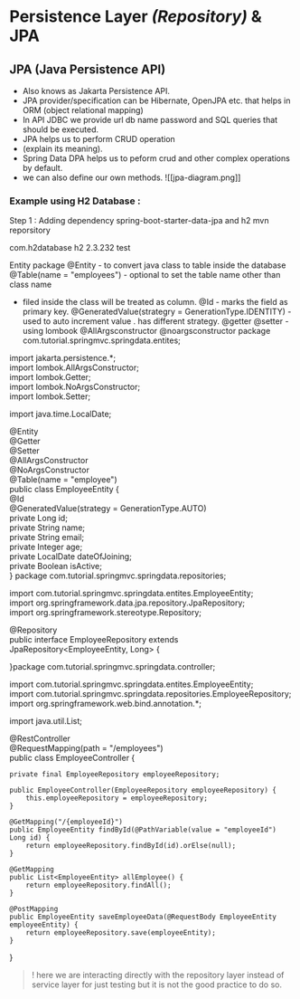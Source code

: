 # Persistence Layer *(Repository)* & JPA

## JPA (Java Persistence API)
- Also knows as Jakarta Persistence API.
- JPA provider/specification can be Hibernate, OpenJPA etc. that helps in ORM (object relational mapping)
- In API JDBC we provide url db name password and SQL queries that should be executed.
- JPA helps us to perform CRUD operation
- (explain its meaning).
- Spring Data DPA  helps us to peform crud and other complex operations by default.
- we can also define our own methods.
![[jpa-diagram.png]]

### Example using H2 Database : 

Step 1 : Adding dependency 
spring-boot-starter-data-jpa
and 
h2 mvn reporsitory
 <!-- https://mvnrepository.com/artifact/com.h2database/h2 -->
<dependency>
    <groupId>com.h2database</groupId>
    <artifactId>h2</artifactId>
    <version>2.3.232</version>
    <scope>test</scope>
</dependency>


 Entity package
 @Entity - to convert java class to table inside the database
 @Table(name = "employees") - optional to set the table name other than class name
 - filed inside the class will be treated as column.
 @Id - marks the field as primary key.
	@GeneratedValue(strategry = GenerationType.IDENTITY) - used to auto increment value . has different strategy.
	@getter @setter - using lombook
	@AllArgsconstructor
	@noargsconstructor
	package com.tutorial.springmvc.springdata.entites;  
  
import jakarta.persistence.*;  
import lombok.AllArgsConstructor;  
import lombok.Getter;  
import lombok.NoArgsConstructor;  
import lombok.Setter;  
  
import java.time.LocalDate;  
  
@Entity  
@Getter  
@Setter  
@AllArgsConstructor  
@NoArgsConstructor  
@Table(name = "employee")  
public class EmployeeEntity {  
    @Id  
    @GeneratedValue(strategy = GenerationType.AUTO)  
    private Long id;  
    private String name;  
    private String email;  
    private Integer age;  
    private LocalDate dateOfJoining;  
    private Boolean isActive;  
}
package com.tutorial.springmvc.springdata.repositories;  
  
import com.tutorial.springmvc.springdata.entites.EmployeeEntity;  
import org.springframework.data.jpa.repository.JpaRepository;  
import org.springframework.stereotype.Repository;  
  
@Repository  
public interface EmployeeRepository  extends JpaRepository<EmployeeEntity, Long> {  
  
}package com.tutorial.springmvc.springdata.controller;  
  
import com.tutorial.springmvc.springdata.entites.EmployeeEntity;  
import com.tutorial.springmvc.springdata.repositories.EmployeeRepository;  
import org.springframework.web.bind.annotation.*;  
  
import java.util.List;  
  
@RestController  
@RequestMapping(path = "/employees")  
public class EmployeeController {  
  
    private final EmployeeRepository employeeRepository;  
  
    public EmployeeController(EmployeeRepository employeeRepository) {  
        this.employeeRepository = employeeRepository;  
    }  
  
    @GetMapping("/{employeeId}")  
    public EmployeeEntity findById(@PathVariable(value = "employeeId") Long id) {  
        return employeeRepository.findById(id).orElse(null);  
    }  
  
    @GetMapping  
    public List<EmployeeEntity> allEmployee() {  
        return employeeRepository.findAll();  
    }  
  
    @PostMapping  
    public EmployeeEntity saveEmployeeData(@RequestBody EmployeeEntity employeeEntity) {  
        return employeeRepository.save(employeeEntity);  
    }  
}


> ! here we are interacting directly with the repository layer instead of service layer for just testing but it is not the good practice to do so. 